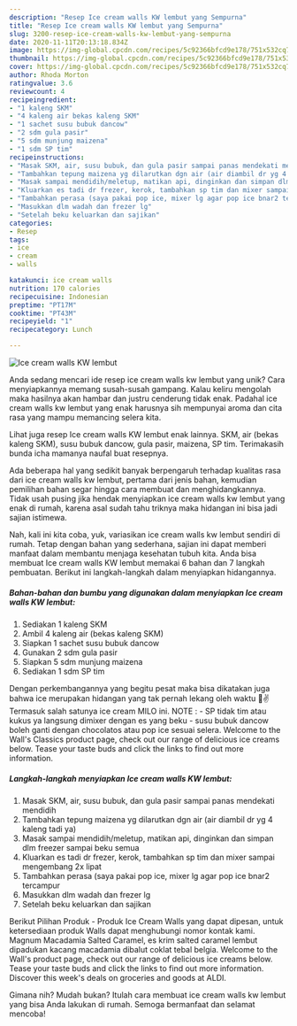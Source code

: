 ```yaml
---
description: "Resep Ice cream walls KW lembut yang Sempurna"
title: "Resep Ice cream walls KW lembut yang Sempurna"
slug: 3200-resep-ice-cream-walls-kw-lembut-yang-sempurna
date: 2020-11-11T20:13:18.834Z
image: https://img-global.cpcdn.com/recipes/5c92366bfcd9e178/751x532cq70/ice-cream-walls-kw-lembut-foto-resep-utama.jpg
thumbnail: https://img-global.cpcdn.com/recipes/5c92366bfcd9e178/751x532cq70/ice-cream-walls-kw-lembut-foto-resep-utama.jpg
cover: https://img-global.cpcdn.com/recipes/5c92366bfcd9e178/751x532cq70/ice-cream-walls-kw-lembut-foto-resep-utama.jpg
author: Rhoda Morton
ratingvalue: 3.6
reviewcount: 4
recipeingredient:
- "1 kaleng SKM"
- "4 kaleng air bekas kaleng SKM"
- "1 sachet susu bubuk dancow"
- "2 sdm gula pasir"
- "5 sdm munjung maizena"
- "1 sdm SP tim"
recipeinstructions:
- "Masak SKM, air, susu bubuk, dan gula pasir sampai panas mendekati mendidih"
- "Tambahkan tepung maizena yg dilarutkan dgn air (air diambil dr yg 4 kaleng tadi ya)"
- "Masak sampai mendidih/meletup, matikan api, dinginkan dan simpan dlm freezer sampai beku semua"
- "Kluarkan es tadi dr frezer, kerok, tambahkan sp tim dan mixer sampai mengembang 2x lipat"
- "Tambahkan perasa (saya pakai pop ice, mixer lg agar pop ice bnar2 tercampur"
- "Masukkan dlm wadah dan frezer lg"
- "Setelah beku keluarkan dan sajikan"
categories:
- Resep
tags:
- ice
- cream
- walls

katakunci: ice cream walls 
nutrition: 170 calories
recipecuisine: Indonesian
preptime: "PT17M"
cooktime: "PT43M"
recipeyield: "1"
recipecategory: Lunch

---
```



![Ice cream walls KW lembut](https://img-global.cpcdn.com/recipes/5c92366bfcd9e178/751x532cq70/ice-cream-walls-kw-lembut-foto-resep-utama.jpg)

Anda sedang mencari ide resep ice cream walls kw lembut yang unik? Cara menyiapkannya memang susah-susah gampang. Kalau keliru mengolah maka hasilnya akan hambar dan justru cenderung tidak enak. Padahal ice cream walls kw lembut yang enak harusnya sih mempunyai aroma dan cita rasa yang mampu memancing selera kita.

Lihat juga resep Ice cream walls KW lembut enak lainnya. SKM, air (bekas kaleng SKM), susu bubuk dancow, gula pasir, maizena, SP tim. Terimakasih bunda icha mamanya naufal buat resepnya.

Ada beberapa hal yang sedikit banyak berpengaruh terhadap kualitas rasa dari ice cream walls kw lembut, pertama dari jenis bahan, kemudian pemilihan bahan segar hingga cara membuat dan menghidangkannya. Tidak usah pusing jika hendak menyiapkan ice cream walls kw lembut yang enak di rumah, karena asal sudah tahu triknya maka hidangan ini bisa jadi sajian istimewa.


Nah, kali ini kita coba, yuk, variasikan ice cream walls kw lembut sendiri di rumah. Tetap dengan bahan yang sederhana, sajian ini dapat memberi manfaat dalam membantu menjaga kesehatan tubuh kita. Anda bisa membuat Ice cream walls KW lembut memakai 6 bahan dan 7 langkah pembuatan. Berikut ini langkah-langkah dalam menyiapkan hidangannya.

<!--inarticleads1-->

##### Bahan-bahan dan bumbu yang digunakan dalam menyiapkan Ice cream walls KW lembut:

1. Sediakan 1 kaleng SKM
1. Ambil 4 kaleng air (bekas kaleng SKM)
1. Siapkan 1 sachet susu bubuk dancow
1. Gunakan 2 sdm gula pasir
1. Siapkan 5 sdm munjung maizena
1. Sediakan 1 sdm SP tim


Dengan perkembangannya yang begitu pesat maka bisa dikatakan juga bahwa ice merupakan hidangan yang tak pernah lekang oleh waktu 🎼✌ Termasuk salah satunya ice cream MILO ini. NOTE : - SP tidak tim atau kukus ya langsung dimixer dengan es yang beku - susu bubuk dancow boleh ganti dengan chocolatos atau pop ice sesuai selera. Welcome to the Wall&#39;s Classics product page, check out our range of delicious ice creams below. Tease your taste buds and click the links to find out more information. 

<!--inarticleads2-->

##### Langkah-langkah menyiapkan Ice cream walls KW lembut:

1. Masak SKM, air, susu bubuk, dan gula pasir sampai panas mendekati mendidih
1. Tambahkan tepung maizena yg dilarutkan dgn air (air diambil dr yg 4 kaleng tadi ya)
1. Masak sampai mendidih/meletup, matikan api, dinginkan dan simpan dlm freezer sampai beku semua
1. Kluarkan es tadi dr frezer, kerok, tambahkan sp tim dan mixer sampai mengembang 2x lipat
1. Tambahkan perasa (saya pakai pop ice, mixer lg agar pop ice bnar2 tercampur
1. Masukkan dlm wadah dan frezer lg
1. Setelah beku keluarkan dan sajikan


Berikut Pilihan Produk - Produk Ice Cream Walls yang dapat dipesan, untuk ketersediaan produk Walls dapat menghubungi nomor kontak kami. Magnum Macadamia Salted Caramel, es krim salted caramel lembut dipadukan kacang macadamia dibalut coklat tebal belgia. Welcome to the Wall&#39;s product page, check out our range of delicious ice creams below. Tease your taste buds and click the links to find out more information. Discover this week&#39;s deals on groceries and goods at ALDI. 

Gimana nih? Mudah bukan? Itulah cara membuat ice cream walls kw lembut yang bisa Anda lakukan di rumah. Semoga bermanfaat dan selamat mencoba!
